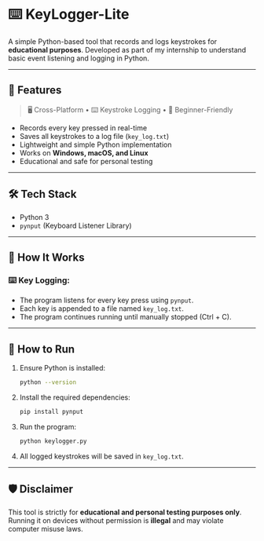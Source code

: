 # ⌨️ KeyLogger-Lite

A simple Python-based tool that records and logs keystrokes for **educational purposes**. Developed as part of my internship to understand basic event listening and logging in Python.

---

## 🎯 Features

> 🖥️ Cross-Platform • ⌨️ Keystroke Logging • 🧠 Beginner-Friendly

* Records every key pressed in real-time
* Saves all keystrokes to a log file (`key_log.txt`)
* Lightweight and simple Python implementation
* Works on **Windows, macOS, and Linux**
* Educational and safe for personal testing

---

## 🛠 Tech Stack

* Python 3
* `pynput` (Keyboard Listener Library)

---

## 🧠 How It Works

### ⌨️ Key Logging:

* The program listens for every key press using `pynput`.
* Each key is appended to a file named `key_log.txt`.
* The program continues running until manually stopped (Ctrl + C).

---

## 🚀 How to Run

1. Ensure Python is installed:

   ```bash
   python --version
   ```

2. Install the required dependencies:

   ```bash
   pip install pynput
   ```

3. Run the program:

   ```bash
   python keylogger.py
   ```

4. All logged keystrokes will be saved in `key_log.txt`.

---

## 🛡️ Disclaimer

This tool is strictly for **educational and personal testing purposes only**.
Running it on devices without permission is **illegal** and may violate computer misuse laws.
